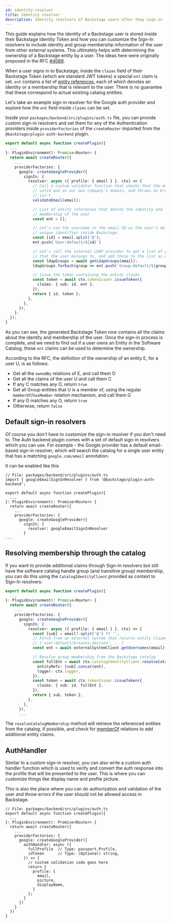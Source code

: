 ```yaml
---
id: identity-resolver
title: Identity resolver
description: Identity resolvers of Backstage users after they sign-in
---
```


This guide explains how the identity of a Backstage user is stored inside their
Backstage Identity Token and how you can customize the Sign-In resolvers to
include identity and group membership information of the user from other
external systems. This ultimately helps with determining the ownership of a
Backstage entity by a user. The ideas here were originally proposed in the RFC
[#4089](https://github.com/backstage/backstage/issues/4089).

When a user signs in to Backstage, inside the `claims` field of their Backstage
Token (which are standard JWT tokens) a special `ent` claim is set. `ent`
contains a list of
[entity references](../features/software-catalog/references.md), each of which
denotes an identity or a membership that is relevant to the user. There is no
guarantee that these correspond to actual existing catalog entities.

Let's take an example sign-in resolver for the Google auth provider and explore
how the `ent` field inside `claims` can be set.

Inside your `packages/backend/src/plugins/auth.ts` file, you can provide custom
sign-in resolvers and set them for any of the Authentication providers inside
`providerFactories` of the `createRouter` imported from the
`@backstage/plugin-auth-backend` plugin.

```ts
export default async function createPlugin({
  ...
}: PluginEnvironment): Promise<Router> {
  return await createRouter({
    ...
    providerFactories: {
      google: createGoogleProvider({
        signIn: {
          resolver: async ({ profile: { email } }, ctx) => {
            // Call a custom validator function that checks that the email is
            // valid and on our own company's domain, and throws an Error if it
            // isn't
            validateEmail(email);

            // List of entity references that denote the identity and
            // membership of the user
            const ent = [];

            // Let's use the username in the email ID as the user's default
            // unique identifier inside Backstage.
            const [id] = email.split('@');
            ent.push(`User:default/${id}`)

            // Let's call the internal LDAP provider to get a list of groups
            // that the user belongs to, and add those to the list as well
            const ldapGroups = await getLdapGroups(email);
            ldapGroups.forEach(group => ent.push(`Group:default/${group}`))

            // Issue the token containing the entity claims
            const token = await ctx.tokenIssuer.issueToken({
              claims: { sub: id, ent },
            });
            return { id, token };
          },
        },
      }),
    },
  });
}
```

As you can see, the generated Backstage Token now contains all the claims about
the identity and membership of the user. Once the sign-in process is complete,
and we need to find out if a user owns an Entity in the Software Catalog, these
`ent` claims can be used to determine the ownership.

According to the RFC, the definition of the ownership of an entity E, for a user
U, is as follows:

- Get all the `ownedBy` relations of E, and call them O
- Get all the claims of the user U and call them C
- If any C matches any O, return `true`
- Get all Group entities that U is a member of, using the regular
  `memberOf`/`hasMember` relation mechanism, and call them G
- If any G matches any O, return `true`
- Otherwise, return `false`

## Default sign-in resolvers

Of course you don't have to customize the sign-in resolver if you don't need to.
The Auth backend plugin comes with a set of default sign-in resolvers which you
can use. For example - the Google provider has a default email-based sign-in
resolver, which will search the catalog for a single user entity that has a
matching `google.com/email` annotation.

It can be enabled like this

```tsx
// File: packages/backend/src/plugins/auth.ts
import { googleEmailSignInResolver } from '@backstage/plugin-auth-backend';

export default async function createPlugin({
  ...
}: PluginEnvironment): Promise<Router> {
  return await createRouter({
    ...
    providerFactories: {
      google: createGoogleProvider({
        signIn: {
          resolver: googleEmailSignInResolver
        }
...
```

## Resolving membership through the catalog

If you want to provide additional claims through Sign-In resolvers but still
have the software catalog handle group (and transitive group) membership, you
can do this using the `CatalogIdentityClient` provided as context to Sign-In
resolvers:

```ts
export default async function createPlugin({
  ...
}: PluginEnvironment): Promise<Router> {
  return await createRouter({
    ...
    providerFactories: {
      google: createGoogleProvider({
        signIn: {
          resolver: async ({ profile: { email } }, ctx) => {
            const [sub] = email?.split('@') ?? '';
            // Fetch from an external system that returns entity claims like:
            // ['user:default/breanna.davison', ...]
            const ent = await externalSystemClient.getUsernames(email);

            // Resolve group membership from the Backstage catalog
            const fullEnt = await ctx.catalogIdentityClient.resolveCatalogMembership({
              entityRefs: [sub].concat(ent),
              logger: ctx.logger,
            });
            const token = await ctx.tokenIssuer.issueToken({
              claims: { sub: id, fullEnt },
            });
            return { sub, token };
          },
        },
      }),
      ...
```

The `resolveCatalogMembership` method will retrieve the referenced entities from
the catalog, if possible, and check for
[memberOf](../features/software-catalog/well-known-relations.md#memberof-and-hasmember)
relations to add additional entity claims.

## AuthHandler

Similar to a custom sign-in resolver, you can also write a custom auth handler
function which is used to verify and convert the auth response into the profile
that will be presented to the user. This is where you can customize things like
display name and profile picture.

This is also the place where you can do authorization and validation of the user
and throw errors if the user should not be allowed access in Backstage.

```tsx
// File: packages/backend/src/plugins/auth.ts
export default async function createPlugin({
  ...
}: PluginEnvironment): Promise<Router> {
  return await createRouter({
    ...
    providerFactories: {
      google: createGoogleProvider({
        authHandler: async ({
          fullProfile  // Type: passport.Profile,
          idToken      // Type: (Optional) string,
        }) => {
          // Custom validation code goes here
          return {
            profile: {
              email,
              picture,
              displayName,
            }
          };
        }
      })
    }
  })
}
```
